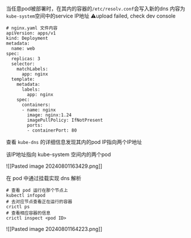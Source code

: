 当任意pod被部署时，在其内的容器的`/etc/resolv.conf`会写入新的dns
内容为`kube-system`空间中的service IP地址
⚠️upload failed, check dev console

```shell
# nginx.yaml 文件内容
apiVersion: apps/v1
kind: Deployment
metadata: 
  name: web
spec:
  replicas: 3
  selector:
    matchLabels:
      app: nginx
  template:
    metadata:
      labels:
        app: nginx
    spec:
      containers:
      - name: nginx
        image: nginx:1.24
        imagePullPolicy: IfNotPresent
        ports:
        - containerPort: 80
```
查看 `kube-dns` 的详细信息发现其内的pod IP指向两个IP地址

该IP地址指向 kube-system 空间内的两个pod

![[Pasted image 20240801163429.png]]

在 pod 中通过挂载实现 dns 解析
```shell
# 查看 pod 运行在那个节点上
kubectl infopod 
# 去对应节点查看正在运行的容器
crictl ps
# 查看相应容器的信息
crictl inspect <pod ID>
```
![[Pasted image 20240801164223.png]]
